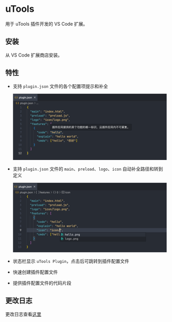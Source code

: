 # uTools

用于 uTools 插件开发的 VS Code 扩展。

## 安装

从 VS Code 扩展商店安装。

## 特性

- 支持 `plugin.json` 文件的各个配置项提示和补全
  
  ![](screenshots/feature-hover.png)

- 支持 `plugin.json` 文件的 `main`、`preload`、`logo`、`icon` 自动补全路径和转到定义

  ![](screenshots/feature-path-complete.png)

- 状态栏显示 `uTools Plugin`，点击后可跳转到插件配置文件
- 快速创建插件配置文件
- 提供插件配置文件的代码片段

## 更改日志

更改日志查看[这里](CHANGELOG.md)
